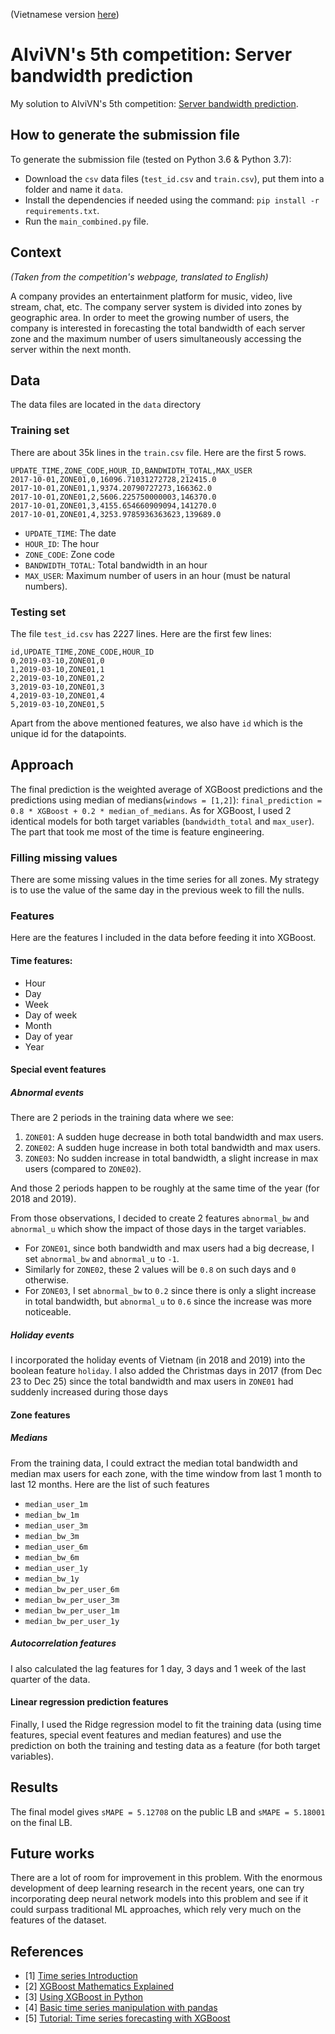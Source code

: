(Vietnamese version [here](README.vi.md))
# AIviVN's 5th competition: Server bandwidth prediction
My solution to AIviVN's 5th competition: [Server bandwidth prediction](https://www.aivivn.com/contests/5). 

## How to generate the submission file
To generate the submission file (tested on Python 3.6 & Python 3.7): 
- Download the `csv` data files (`test_id.csv` and `train.csv`), put them into a folder and name it `data`.
- Install the dependencies if needed using the command: `pip install -r requirements.txt`.
- Run the `main_combined.py` file.

## Context
*(Taken from the competition's webpage, translated to English)*

A company provides an entertainment platform for music, video, live stream, chat, etc. The company server system is divided into zones by geographic area. In order to meet the growing number of users, the company is interested in forecasting the total bandwidth of each server zone and the maximum number of users simultaneously accessing the server within the next month.

## Data
The data files are located in the `data` directory

### Training set
There are about 35k lines in the `train.csv` file. Here are the first 5 rows.

```csv
UPDATE_TIME,ZONE_CODE,HOUR_ID,BANDWIDTH_TOTAL,MAX_USER
2017-10-01,ZONE01,0,16096.71031272728,212415.0
2017-10-01,ZONE01,1,9374.20790727273,166362.0
2017-10-01,ZONE01,2,5606.225750000003,146370.0
2017-10-01,ZONE01,3,4155.654660909094,141270.0
2017-10-01,ZONE01,4,3253.9785936363623,139689.0
```

- `UPDATE_TIME`: The date
- `HOUR_ID`: The hour
- `ZONE_CODE`: Zone code
- `BANDWIDTH_TOTAL`: Total bandwidth in an hour
- `MAX_USER`: Maximum number of users in an hour (must be natural numbers).

### Testing set
The file `test_id.csv` has 2227 lines. Here are the first few lines:

```csv
id,UPDATE_TIME,ZONE_CODE,HOUR_ID
0,2019-03-10,ZONE01,0
1,2019-03-10,ZONE01,1
2,2019-03-10,ZONE01,2
3,2019-03-10,ZONE01,3
4,2019-03-10,ZONE01,4
5,2019-03-10,ZONE01,5
```
Apart from the above mentioned features, we also have `id` which is the unique id for the datapoints.

## Approach
The final prediction is the weighted average of XGBoost predictions and the predictions using median of medians(`windows = [1,2]`): `final_prediction = 0.8 * XGBoost + 0.2 * median_of_medians`. As for XGBoost, I used 2 identical models for both target variables (`bandwidth_total` and `max_user`). The part that took me most of the time is feature engineering. 

### Filling missing values
There are some missing values in the time series for all zones. My strategy is to use the value of the same day in the previous week to fill the nulls.

### Features
Here are the features I included in the data before feeding it into XGBoost.
#### Time features:
- Hour
- Day
- Week
- Day of week
- Month
- Day of year
- Year

#### Special event features
##### Abnormal events
There are 2 periods in the training data where we see:
1. `ZONE01`: A sudden huge decrease in both total bandwidth and max users.
2. `ZONE02`: A sudden huge increase in both total bandwidth and max users.
3. `ZONE03`: No sudden increase in total bandwidth, a slight increase in max users (compared to `ZONE02`).

And those 2 periods happen to be roughly at the same time of the year (for 2018 and 2019).

From those observations, I decided to create 2 features `abnormal_bw` and `abnormal_u` which show the impact of those days in the target variables. 
- For `ZONE01`, since both bandwidth and max users had a big decrease, I set `abnormal_bw` and `abnormal_u` to `-1`. 
- Similarly for `ZONE02`, these 2 values will be `0.8` on such days and `0` otherwise. 
- For `ZONE03`, I set `abnormal_bw` to `0.2` since there is only a slight increase in total bandwidth, but `abnormal_u` to `0.6` since the increase was more noticeable.

##### Holiday events
I incorporated the holiday events of Vietnam (in 2018 and 2019) into the boolean feature `holiday`. I also added the Christmas days in 2017 (from Dec 23 to Dec 25) since the total bandwidth and max users in `ZONE01` had suddenly increased during those days

#### Zone features
##### Medians
From the training data, I could extract the median total bandwidth and median max users for each zone, with the time window from last 1 month to last 12 months. Here are the list of such features
- `median_user_1m` 
- `median_bw_1m`  
- `median_user_3m` 
- `median_bw_3m` 
- `median_user_6m` 
- `median_bw_6m` 
- `median_user_1y` 
- `median_bw_1y`
- `median_bw_per_user_6m`
- `median_bw_per_user_3m`
- `median_bw_per_user_1m`
- `median_bw_per_user_1y`

##### Autocorrelation features
I also calculated the lag features for 1 day, 3 days and 1 week of the last quarter of the data.

#### Linear regression prediction features
Finally, I used the Ridge regression model to fit the training data (using time features, special event features and median features) and use the prediction on both the training and testing data as a feature (for both target variables). 

## Results
The final model gives `sMAPE = 5.12708` on the public LB and `sMAPE = 5.18001` on the final LB.

## Future works
There are a lot of room for improvement in this problem. With the enormous development of deep learning research in the recent years, one can try incorporating deep neural network models into this problem and see if it could surpass traditional ML approaches, which rely very much on the features of the dataset.

## References
- [1] [Time series Introduction](https://people.maths.bris.ac.uk/~magpn/Research/LSTS/STSIntro.html)
- [2] [XGBoost Mathematics Explained](https://towardsdatascience.com/xgboost-mathematics-explained-58262530904a)
- [3] [Using XGBoost in Python](https://www.datacamp.com/community/tutorials/xgboost-in-python)
- [4] [Basic time series manipulation with pandas](https://towardsdatascience.com/basic-time-series-manipulation-with-pandas-4432afee64ea)
- [5] [Tutorial: Time series forecasting with XGBoost](https://www.kaggle.com/robikscube/tutorial-time-series-forecasting-with-xgboost)
